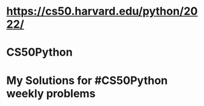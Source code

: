 #   https://cs50.harvard.edu/python/2022/
#   CS50Python
#   My Solutions for #CS50Python weekly problems
